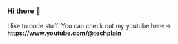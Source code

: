### Hi there 👋

I like to code stuff. You can check out my youtube here -> **https://www.youtube.com/@techplain**
